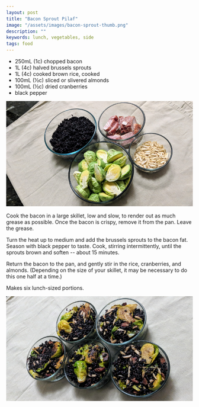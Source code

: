 ```yaml
---
layout: post
title: "Bacon Sprout Pilaf"
image: "/assets/images/bacon-sprout-thumb.png"
description: ""
keywords: lunch, vegetables, side
tags: food
---
```


- 250mL (1c) chopped bacon
- 1L (4c) halved brussels sprouts
- 1L (4c) cooked brown rice, cooked
- 100mL (½c) sliced or slivered almonds
- 100mL (½c) dried cranberries
- black pepper

![](/assets/images/bacon-sprout-ingredients-16x9.png)

Cook the bacon in a large skillet, low and slow, to render out as much grease as possible. Once the bacon is crispy, remove it from the pan. Leave the grease.

Turn the heat up to medium and add the brussels sprouts to the bacon fat. Season with black pepper to taste. Cook, stirring intermittently, until the sprouts brown and soften -- about 15 minutes.

Return the bacon to the pan, and gently stir in the rice, cranberries, and almonds. (Depending on the size of your skillet, it may be necessary to do this one half at a time.)

Makes six lunch-sized portions.

![](/assets/images/bacon-sprout-pilaf-16x9.png)
